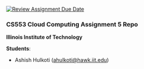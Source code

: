 [![Review Assignment Due Date](https://classroom.github.com/assets/deadline-readme-button-24ddc0f5d75046c5622901739e7c5dd533143b0c8e959d652212380cedb1ea36.svg)](https://classroom.github.com/a/oGmEBvoO)
### CS553 Cloud Computing Assignment 5 Repo
**Illinois Institute of Technology**  

**Students**:  
* Ashish Hulkoti (ahulkoti@hawk.iit.edu)  
